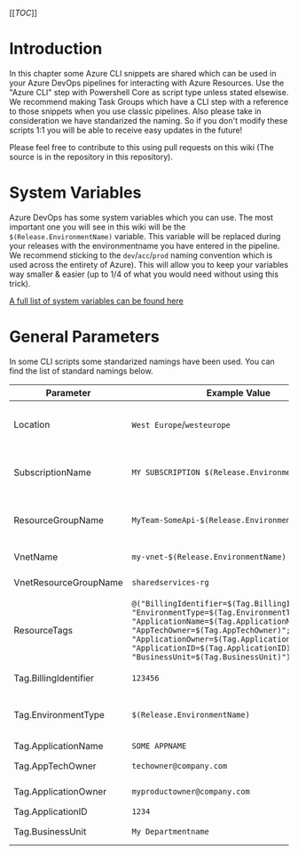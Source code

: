 [[_TOC_]]

# Introduction

In this chapter some Azure CLI snippets are shared which can be used in your Azure DevOps pipelines for interacting with Azure Resources. Use the "Azure CLI" step with Powershell Core as script type unless stated elsewise. We recommend making Task Groups which have a CLI step with a reference to those snippets when you use classic pipelines. Also please take in consideration we have standarized the naming. So if you don't modify these scripts 1:1 you will be able to receive easy updates in the future!

Please feel free to contribute to this using pull requests on this wiki (The source is in the repository in this repository).

# System Variables

Azure DevOps has some system variables which you can use. The most important one you will see in this wiki will be the `$(Release.EnvironmentName)` variable. This variable will be replaced during your releases with the environmentname you have entered in the pipeline. We recommend sticking to the `dev`/`acc`/`prod` naming convention which is used across the entirety of Azure). This will allow you to keep your variables way smaller & easier (up to 1/4 of what you would need without using this trick).

[A full list of system variables can be found here](https://docs.microsoft.com/en-us/azure/devops/pipelines/release/variables?view=azure-devops&tabs=batch)

# General Parameters

In some CLI scripts some standarized namings have been used. You can find the list of standard namings below.

| Parameter             | Example Value                                                                                                                                                                                                                                                                                   | Description                                                                                                                                                                                           |
| --------------------- | ----------------------------------------------------------------------------------------------------------------------------------------------------------------------------------------------------------------------------------------------------------------------------------------------- | ----------------------------------------------------------------------------------------------------------------------------------------------------------------------------------------------------- |
| Location              | `West Europe`/`westeurope`                                                                                                                                                                                                                                                                      | Defines the Azure Location for a resource (group) to be in (you can use `az account list-locations -o table` to get a list of locations you can use)                                                  |
| SubscriptionName      | `MY SUBSCRIPTION $(Release.EnvironmentName)`                                                                                                                                                                                                                                                    | The Service Connection Name for the subscription to deploy resources in. It's recommended to use the Subscriptionname as the Service Connection name.                                                 |
| ResourceGroupName     | `MyTeam-SomeApi-$(Release.EnvironmentName)`                                                                                                                                                                                                                                                     | The resourcegroup to deploy to or to create. We generally use `<Team>-<Product>-$(Release.EnvironmentName)` for this.                                                                                 |
| VnetName              | `my-vnet-$(Release.EnvironmentName)`                                                                                                                                                                                                                                                            | The name of the VNET to use for your resource.                                                                                                                                                        |
| VnetResourceGroupName | `sharedservices-rg`                                                                                                                                                                                                                                                                             | The ResourceGroup where your VNET resides in. If you are unsure use `sharedservices-rg`                                                                                                               |
| ResourceTags          | `@("BillingIdentifier=$(Tag.BillingIdentifier)"; "EnvironmentType=$(Tag.EnvironmentType)"; "ApplicationName=$(Tag.ApplicationName)"; "AppTechOwner=$(Tag.AppTechOwner)"; "ApplicationOwner=$(Tag.ApplicationOwner)"; "ApplicationID=$(Tag.ApplicationID)"; "BusinessUnit=$(Tag.BusinessUnit)")` | The Azure tags to use for this resource. This has to be a powershell object array (Can be defined with `@("Tagname=Value";"AnotherTagname=Value2")`. Make sure to NOT enclose this value with quotes. |
| Tag.BillingIdentifier | `123456`                                                                                                                                                                                                                                                                                        | The billing identifier. This is the centercode of your department.                                                                                                                                    |
| Tag.EnvironmentType   | `$(Release.EnvironmentName)`                                                                                                                                                                                                                                                                    | The environmentname for this environment. We generally use `$(Release.EnvironmentName)` for this to let it be the same as the DevOps pipeline environmentname.                                        |
| Tag.ApplicationName   | `SOME APPNAME`                                                                                                                                                                                                                                                                                  | The CMDB Application Name                                                                                                                                                                             |
| Tag.AppTechOwner      | `techowner@company.com`                                                                                                                                                                                                                                                                         | The technical owner. This is generally the team e-mailaddress                                                                                                                                         |
| Tag.ApplicationOwner  | `myproductowner@company.com`                                                                                                                                                                                                                                                                    | The owner of the application. This is generally the productowner of the team                                                                                                                          |
| Tag.ApplicationID     | `1234`                                                                                                                                                                                                                                                                                          | The CMDB Application ID                                                                                                                                                                               |
| Tag.BusinessUnit      | `My Departmentname`                                                                                                                                                                                                                                                                             | This is the departmentname where you reside in.                                                                                                                                                       |
